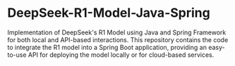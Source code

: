 # DeepSeek-R1-Model-Java-Spring
Implementation of DeepSeek's R1 Model using Java and Spring Framework for both local and API-based interactions. This repository contains the code to integrate the R1 model into a Spring Boot application, providing an easy-to-use API for deploying the model locally or for cloud-based services.

